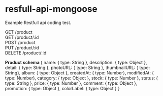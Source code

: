 # resfull-api-mongoose

Example Restfull api coding test.

GET /product  \
GET /product/:id \
POST /product \
PUT /product/:id \
DELETE /product/:id


**Product schema**
{
    name: { type: String },
    description: { type: Object },
    detail: { type: String },
    photoURL: { type: String },
    thumbnailURL: { type: String},
    album: { type: Object },
    createdAt: { type: Number},
    modifiedAt: { type: Number},
    category: { type: Object },
    stock: { type: Number },
    status: { type: String },
    price: { type: Number },
    comment: { type: Object },
    promotion: { type: Object },
    colorLabel: { type: Object }
}

